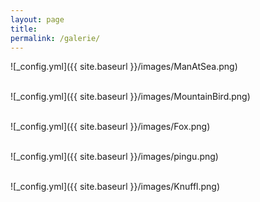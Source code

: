 ```yaml
---
layout: page
title:
permalink: /galerie/
---
```


![_config.yml]({{ site.baseurl }}/images/ManAtSea.png)
<br><br>

![_config.yml]({{ site.baseurl }}/images/MountainBird.png)
<br><br>

![_config.yml]({{ site.baseurl }}/images/Fox.png)
<br><br>

![_config.yml]({{ site.baseurl }}/images/pingu.png)
<br><br>

![_config.yml]({{ site.baseurl }}/images/Knuffl.png)
